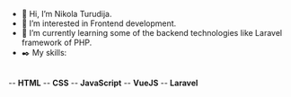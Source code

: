 - 👋 Hi, I’m Nikola Turudija.
- 👀 I’m interested in Frontend development.
- 🌱 I’m currently learning some of the backend technologies like Laravel framework of PHP.
- ✒️ My skills:
<br>
-- <b>HTML</b>
-- <b>CSS</b>
-- <b>JavaScript</b>
-- <b>VueJS</b>
-- <b>Laravel</b>
